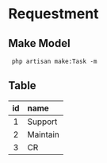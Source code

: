 # Requestment


## Make Model
```
 php artisan make:Task -m
```

## Table
|id| name
|:--:|:---
|1| Support
|2| Maintain
|3| CR